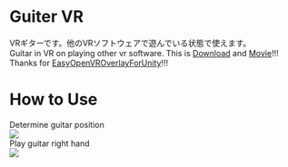 # Guiter VR
VRギターです。他のVRソフトウェアで遊んでいる状態で使えます。  
Guitar in VR on playing other vr software. This is [Download](https://github.com/rn9dfj3/guiter_vr/releases) and [Movie](https://youtu.be/oJd7slwOStY)!!!  
Thanks for [EasyOpenVROverlayForUnity](https://sabowl.sakura.ne.jp/gpsnmeajp/unity/EasyOpenVROverlayForUnity/)!!!  
# How to Use
Determine guitar position  
![](https://github.com/rn9dfj3/guiter_vr/blob/master/figure1.png)  
Play guitar right hand  
![](https://github.com/rn9dfj3/guiter_vr/blob/master/figure2.png)
